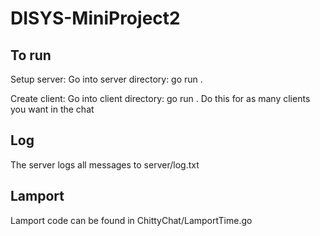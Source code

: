 # DISYS-MiniProject2

## To run

Setup server:
Go into server directory: go run .

Create client:
Go into client directory: go run .
Do this for as many clients you want in the chat

## Log

The server logs all messages to server/log.txt

## Lamport

Lamport code can be found in ChittyChat/LamportTime.go
